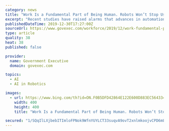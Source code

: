 ```yaml
---
category: news
title: "Work Is a Fundamental Part of Being Human. Robots Won’t Stop Us Doing It"
excerpt: "Recent studies have raised alarms that advances in automation and artificial intelligence (AI) will leave all sectors open to the threat of ... Predictions about the rise of the robots either take a pessimistic stance, focusing on disruptions to economic organisations, or view “undoing work” as an opportunity to move to a fairer social ..."
publishedDateTime: 2019-12-30T17:27:00Z
sourceUrl: https://www.govexec.com/workforce/2019/12/work-fundamental-part-being-human-robots-wont-stop-us-doing-it/161852/?oref=ge-category-lander-featured-river
type: article
quality: 38
heat: 38
published: false

provider:
  name: Government Executive
  domain: govexec.com

topics:
  - AI
  - AI in Robotics

images:
  - url: https://www.bing.com/th?id=ON.F0B5DFD42864E122E600D883EC564334
    width: 400
    height: 400
    title: "Work Is a Fundamental Part of Being Human. Robots Won’t Stop Us Doing It"

secured: "1/SQqIlLXjbebITImloFPNok9WfnYUYLCT33suqvA9ovT2xnlmkoojvCPD6mL5lt+7uiGGMXsVvC2f3oPcXZYpDNrqwuNJl+vuFFN6B326xU5EfiptoSQxjQSuTU1J3gFrcr/L5Gk6pTygIxU0g4lb2CgwDn+G1/MKmtWValcGITwxyfVsBjq8oikEbcyq6LqWBqza3cByEvhV1naQ07a618ABKlzJPwjJOyJsOm28UG8yHBqTkUAgS+B0BEQpDdae9g1w9leQVugAsaWvg4bg==;kOMPyCHKk4lmu0NM5TxqGQ=="
---
```


